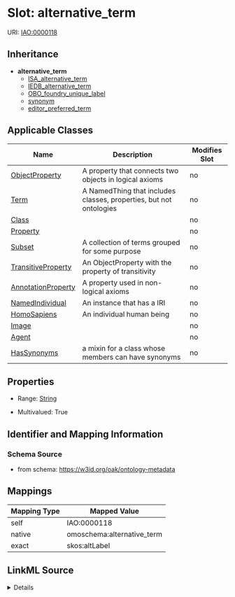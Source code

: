 

# Slot: alternative_term



URI: [IAO:0000118](http://purl.obolibrary.org/obo/IAO_0000118)




## Inheritance

* **alternative_term**
    * [ISA_alternative_term](ISA_alternative_term.md)
    * [IEDB_alternative_term](IEDB_alternative_term.md)
    * [OBO_foundry_unique_label](OBO_foundry_unique_label.md)
    * [synonym](synonym.md)
    * [editor_preferred_term](editor_preferred_term.md)






## Applicable Classes

| Name | Description | Modifies Slot |
| --- | --- | --- |
| [ObjectProperty](ObjectProperty.md) | A property that connects two objects in logical axioms |  no  |
| [Term](Term.md) | A NamedThing that includes classes, properties, but not ontologies |  no  |
| [Class](Class.md) |  |  no  |
| [Property](Property.md) |  |  no  |
| [Subset](Subset.md) | A collection of terms grouped for some purpose |  no  |
| [TransitiveProperty](TransitiveProperty.md) | An ObjectProperty with the property of transitivity |  no  |
| [AnnotationProperty](AnnotationProperty.md) | A property used in non-logical axioms |  no  |
| [NamedIndividual](NamedIndividual.md) | An instance that has a IRI |  no  |
| [HomoSapiens](HomoSapiens.md) | An individual human being |  no  |
| [Image](Image.md) |  |  no  |
| [Agent](Agent.md) |  |  no  |
| [HasSynonyms](HasSynonyms.md) | a mixin for a class whose members can have synonyms |  no  |







## Properties

* Range: [String](String.md)

* Multivalued: True





## Identifier and Mapping Information







### Schema Source


* from schema: https://w3id.org/oak/ontology-metadata




## Mappings

| Mapping Type | Mapped Value |
| ---  | ---  |
| self | IAO:0000118 |
| native | omoschema:alternative_term |
| exact | skos:altLabel |




## LinkML Source

<details>
```yaml
name: alternative_term
in_subset:
- allotrope permitted profile
from_schema: https://w3id.org/oak/ontology-metadata
exact_mappings:
- skos:altLabel
rank: 1000
slot_uri: IAO:0000118
alias: alternative_term
domain_of:
- HasSynonyms
range: string
multivalued: true

```
</details>